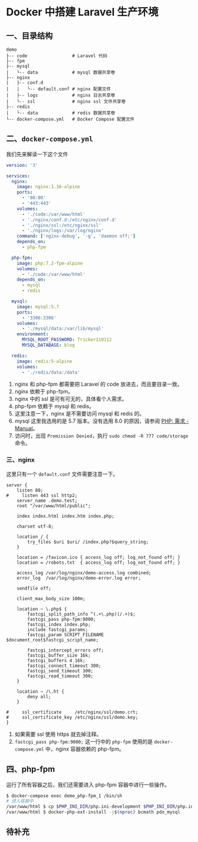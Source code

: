 # Docker 中搭建 Laravel 生产环境

## 一、目录结构

    demo
    ├-- code                 # Laravel 代码
    ├-- fpm
    ├-- mysql
    |   └-- data             # mysql 数据共享卷
    ├-- nginx
    |   ├-- conf.d
    |   |   └-- default.conf # nginx 配置文件
    |   ├-- logs             # nginx 日志共享卷
    |   └-- ssl              # nginx ssl 文件共享卷
    ├-- redis
    |   └-- data             # redis 数据共享卷
    └-- docker-compose.yml   # Docker Compose 配置文件

## 二、`docker-compose.yml`

我们先来解读一下这个文件

```yaml
version: '3'

services:
  nginx:
    image: nginx:1.16-alpine
    ports:
      - '80:80'
      - '443:443'
    volumes:
      - './code:/var/www/html'
      - './nginx/conf.d:/etc/nginx/conf.d'
      - './nginx/ssl:/etc/nginx/ssl'
      - './nginx/logs:/var/log/nginx'
    command: ['nginx-debug', '-g', 'daemon off;']
    depends_on:
      - php-fpm

  php-fpm:
    image: php:7.2-fpm-alpine
    volumes:
      - './code:/var/www/html'
    depends_on:
      - mysql
      - redis

  mysql:
    image: mysql:5.7
    ports:
      - '3306:3306'
    volumes:
      - './mysql/data:/var/lib/mysql'
    environment:
      MYSQL_ROOT_PASSWORD: Tricker110112
      MYSQL_DATABASE: blog

  redis:
    image: redis:5-alpine
    volumes:
      - './redis/data:/data'
```

1. nginx 和 php-fpm 都需要把 Laravel 的 code 放进去，而且要目录一致。  
2. nginx 依赖于 php-fpm。
3. nginx 中的 ssl 是可有可无的，具体看个人需求。
4. php-fpm 依赖于 mysql 和 redis。
5. 这里注意一下，nginx 是不需要访问 mysql 和 redis 的。
6. mysql 这里我选用的是 5.7 版本。没有选用 8.0 的原因，请参阅 [PHP: 需求 - Manual](https://php.net/manual/zh/mysqli.requirements.php)。
7. 访问时，出现 `Promission Denied`，执行 `sudo chmod -R 777 code/storage` 命令。

### 三、nginx

这里只有一个 `default.conf` 文件需要注意一下。

```nginx
server {
    listen 80;
#     listen 443 ssl http2;
    server_name .demo.test;
    root "/var/www/html/public";

    index index.html index.htm index.php;

    charset utf-8;

    location / {
        try_files $uri $uri/ /index.php?$query_string;
    }

    location = /favicon.ico { access_log off; log_not_found off; }
    location = /robots.txt  { access_log off; log_not_found off; }

    access_log /var/log/nginx/demo-access.log combined;
    error_log  /var/log/nginx/demo-error.log error;

    sendfile off;

    client_max_body_size 100m;

    location ~ \.php$ {
        fastcgi_split_path_info ^(.+\.php)(/.+)$;
        fastcgi_pass php-fpm:9000;
        fastcgi_index index.php;
        include fastcgi_params;
        fastcgi_param SCRIPT_FILENAME $document_root$fastcgi_script_name;

        fastcgi_intercept_errors off;
        fastcgi_buffer_size 16k;
        fastcgi_buffers 4 16k;
        fastcgi_connect_timeout 300;
        fastcgi_send_timeout 300;
        fastcgi_read_timeout 300;
    }

    location ~ /\.ht {
        deny all;
    }

#     ssl_certificate     /etc/nginx/ssl/demo.crt;
#     ssl_certificate_key /etc/nginx/ssl/demo.key;
}
```

1. 如果需要 ssl 使用 https 就去掉注释。
2. `fastcgi_pass php-fpm:9000;` 这一行中的 `php-fpm` 使用的是 `docker-compose.yml` 中，nginx 容器依赖的 php-fpm。

## 四、php-fpm

运行了所有容器之后，我们还需要进入 php-fpm 容器中进行一些操作。

```bash
$ docker-compose exec demo_php-fpm_1 /bin/sh
# 进入容器中
/var/www/html $ cp $PHP_INI_DIR/php.ini-development $PHP_INI_DIR/php.ini
/var/www/html $ docker-php-ext-install -j$(nproc) bcmath pdo_mysql
```

## 待补充

